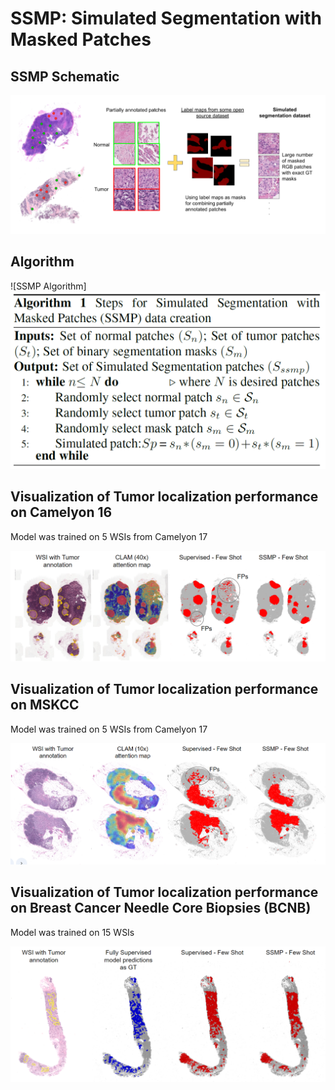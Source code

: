 # SSMP: Simulated Segmentation with Masked Patches

## SSMP Schematic
![SSMP Schematic](./figures/SSMP_schematic.drawio.png)

## Algorithm
![SSMP Algorithm]<img src="./figures/SSMP_Algorithm.png" width="800">

## Visualization of Tumor localization performance on Camelyon 16
Model was trained on 5 WSIs from Camelyon 17

![Camelyon visualization](./figures/Camlyon_results.png)

## Visualization of Tumor localization performance on MSKCC 
Model was trained on 5 WSIs from Camelyon 17

![MSKCC visualization](./figures/MSKCC_visualization.png)

## Visualization of Tumor localization performance on Breast Cancer Needle Core Biopsies (BCNB) 
Model was trained on 15 WSIs

![BCNB visualization](./figures/BCNB_visualization.png)
